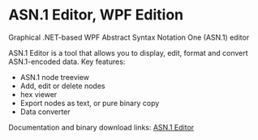 # ASN.1 Editor, WPF Edition
Graphical .NET-based WPF Abstract Syntax Notation One (ASN.1) editor

ASN.1 Editor is a tool that allows you to display, edit, format and convert ASN.1-encoded data.
Key features:
* ASN.1 node treeview
* Add, edit or delete nodes
* hex viewer
* Export nodes as text, or pure binary copy
* Data converter

Documentation and binary download links: [ASN.1 Editor](https://www.pkisolutions.com/tools/asn1editor/)
